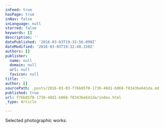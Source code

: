 ```yaml
---
inFeed: true
hasPage: true
inNav: false
inLanguage: null
starred: false
keywords: []
description: ''
datePublished: '2016-03-03T19:32:56.099Z'
dateModified: '2016-03-03T19:32:48.150Z'
authors: []
publisher:
  name: null
  domain: null
  url: null
  favicon: null
title: ''
author: []
sourcePath: _posts/2016-03-03-f76b85f0-1730-48d1-b068-f8343be641da.md
published: true
url: f76b85f0-1730-48d1-b068-f8343be641da/index.html
_type: Article

---
```

Selected photographic works: